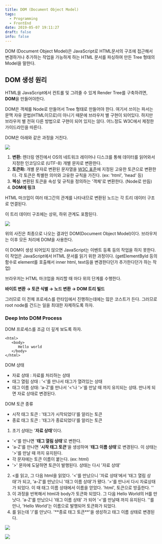 ```yaml
---
title: DOM (Document Object Model)
tags:
  - Programming
  - FrontEnd
date: 2019-05-07 19:11:27
draft: false
info: false
---
```


DOM (Document Object Model)은 JavaScript로 HTML문서의 구조에 접근해서 변경하거나 추가하는 작업을 가능하게 하는 HTML 문서를 파싱하여 만든 Tree 형태의 Model을 말한다.

## DOM 생성 원리



HTML을 JavaScript에서 컨트롤 및 그려줄 수 있게 Render Tree를 구축하려면, **DOM**을 만들어야한다.

DOM은 객체를 Node로 만들어서 Tree 형태로 만들어야 한다. 여기서 쓰이는 파서는 문맥 자유 문법(HTML이므로)이 아니기 때문에 브라우저 별 구현이 되어있다. 하지만 브라우저 별 전혀 다른 방법으로 구현이 되어 있지는 않다. 어느정도 W3C에서 제정한 가이드라인을 따른다.

DOM은 아래와 같은 과정을 거친다.

![](https://developers.google.com/web/fundamentals/performance/critical-rendering-path/images/full-process.png?hl=ko)

1. **변환:** 렌더링 엔진에서 OS의 네트워크 레이어나 디스크를 통해 데이터를 읽어와서 지정한 인코딩으로 (UTF-8) 개별 문자로 변환한다.
2. **토큰화:** 개별 문자로 변환된 문자열을 [W3C 표준](https://www.w3.org/TR/html5/)에 지정된 고유한 토큰으로 변환한다. 각 토큰은 특별한 의미와 고유한 규칙을 가진다. (ex: 'html', 'head' 등) 
3. **렉싱**: 변환된 토큰을 속성 및 규칙을 정의하는 '객체'로 변환한다. (Node로 만듬)
4. **DOM에 링크**

HTML 마크업이 여러 태그간의 관계를 나타내므로 변환된 노드는 각 트리 데이터 구조로 연결된다. 

이 트리 데이터 구조에는 상위, 하위 관계도 포함된다.

![](https://developers.google.com/web/fundamentals/performance/critical-rendering-path/images/dom-tree.png?hl=ko)

위의 사진은 최종으로 나오는 결과인 DOM(Document Object Model)이다. 브라우저는 이후 모든 처리에 DOM을 사용한다.

이 DOM이 생성 되어있지 않으면 JavaScript는 이벤트 등록 등의 작업을 하지 못한다. 이 작업은 JavaScript에서 HTML 문서를 읽기 위한 과정이다. (getElementById 등의 함수로 element를 호출해서 inner html, text등을 변경한다던가 추가한다던가 하는 작업)

브라우저는 HTML 마크업을 처리할 때 마다 위의 단계를 수행한다. 

**바이트 변환 → 토큰 식별 → 노드 변환 → DOM 트리 빌드**

그러므로 이 전체 프로세스를 런타임에서 진행하는데에는 많은 코스트가 든다. 그러므로 root node를 건드는 일을 최대한 자제하도록 하자.

### Deep Into DOM Process



DOM 프로세스를 조금 더 깊게 보도록 하자.

    <html>
       <body>
          Hello world
       </body>
    </html>

DOM 상태

- 자료 상태 : 자료를 처리하는 상태
- 태그 열림 상태 : '<'를 만나서 태그가 열려있는 상태
- 태그 이름 상태: 'a-Z'를 만나서 '<'나 '>'를 만날 때 까지 유지되는 상태. 만나게 되면 자료 상태로 변경된다.

DOM 토큰 종류

- 시작 태그 토큰 : '태그가 시작되었다'를 알리는 토큰
- 종료 태그 토큰 : '태그가 종료되었다'를 알리는 토큰

1. 초기 상태는 '**자료 상태**'이다. 
- '<'를 만나면 '**태그 열림 상태**'로 변한다. 
- 'a-Z'를 만나면 '**시작 태그 토큰**'을 생성하며 '**태그 이름 상태**'로 변경된다. 이 상태는 '>'를 만날 때 까지 유지된다.
- 각 문자에는 토큰 이름이 붙는다. (ex: html)
- '>' 문자에 도달하면 토큰이 발행된다. 상태는 다시 '자료 상태'
2. <를 읽고, 그 다음 html을 읽었다. '<'를 만났으니 '자료 상태'에서 '태그 열림 상태'가 되고, 'a-Z'를 만났으니 '태그 이름 상태'가 됐다. '>'를 만나서 다시 자료상태가 되었다. 이 때 태그 이름 상태에서 이름을 얻었다. 'html', 토큰으로 방출한다. '<html>'
3. 이 과정을 반복해서 html과 body가 토큰화 되었다. 그 다음 Hello World의 H를 만낫다. 'a-Z'를 만났으니 '태그 이름 상태' 가 되어 '<'를 만날때 까지 유지된다. '</body>'를 만나,  'Hello World'는 이름으로 발행되어 토큰화가 되었다. 
4. </body>를 읽는데 '/'를 만낫다. '**종료 태그 토큰**'을 생성하고 태그 이름 상태로 변경된다.

![](https://d2.naver.com/content/images/2015/06/helloworld-59361-10.png)

![](https://d2.naver.com/content/images/2015/06/helloworld-59361-11.png)